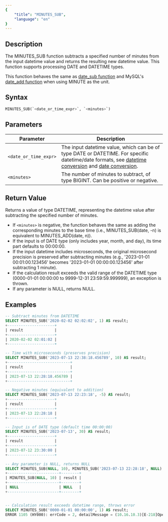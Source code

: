 ```yaml
---
{
    "title": "MINUTES_SUB",
    "language": "en"
}
---
```


## Description

The MINUTES_SUB function subtracts a specified number of minutes from the input datetime value and returns the resulting new datetime value. This function supports processing DATE and DATETIME types.

This function behaves the same as [date_sub function](./date-sub) and MySQL's [date_add function](https://dev.mysql.com/doc/refman/8.4/en/date-and-time-functions.html#function_date_add) when using MINUTE as the unit.

## Syntax

```sql
MINUTES_SUB(`<date_or_time_expr>`, `<minutes>`)
```

## Parameters

| Parameter | Description |
| --------- | ----------- |
| `<date_or_time_expr>` | The input datetime value, which can be of type DATE or DATETIME. For specific datetime/date formats, see [datetime conversion](../../../../../docs/sql-manual/basic-element/sql-data-types/conversion/datetime-conversion) and [date conversion](../../../../../docs/sql-manual/basic-element/sql-data-types/conversion/date-conversion). |
| `<minutes>` | The number of minutes to subtract, of type BIGINT. Can be positive or negative. |

## Return Value

Returns a value of type DATETIME, representing the datetime value after subtracting the specified number of minutes.

- If `<minutes>` is negative, the function behaves the same as adding the corresponding minutes to the base time (i.e., MINUTES_SUB(date, -n) is equivalent to MINUTES_ADD(date, n)).
- If the input is of DATE type (only includes year, month, and day), its time part defaults to 00:00:00.
- If the input datetime includes microseconds, the original microsecond precision is preserved after subtracting minutes (e.g., '2023-01-01 00:01:00.123456' becomes '2023-01-01 00:00:00.123456' after subtracting 1 minute).
- If the calculation result exceeds the valid range of the DATETIME type (0000-01-01 00:00:00 to 9999-12-31 23:59:59.999999), an exception is thrown.
- If any parameter is NULL, returns NULL.

## Examples

```sql
-- Subtract minutes from DATETIME
SELECT MINUTES_SUB('2020-02-02 02:02:02', 1) AS result;
+---------------------+
| result              |
+---------------------+
| 2020-02-02 02:01:02 |
+---------------------+

-- Time with microseconds (preserves precision)
SELECT MINUTES_SUB('2023-07-13 22:38:18.456789', 10) AS result;
+----------------------------+
| result                     |
+----------------------------+
| 2023-07-13 22:28:18.456789 |
+----------------------------+

-- Negative minutes (equivalent to addition)
SELECT MINUTES_SUB('2023-07-13 22:23:18', -5) AS result;
+---------------------+
| result              |
+---------------------+
| 2023-07-13 22:28:18 |
+---------------------+

-- Input is of DATE type (default time 00:00:00)
SELECT MINUTES_SUB('2023-07-13', 30) AS result;
+---------------------+
| result              |
+---------------------+
| 2023-07-12 23:30:00 |
+---------------------+

-- Any parameter is NULL, returns NULL
SELECT MINUTES_SUB(NULL, 10), MINUTES_SUB('2023-07-13 22:28:18', NULL) AS result;
+-----------------------+--------+
| MINUTES_SUB(NULL, 10) | result |
+-----------------------+--------+
| NULL                  | NULL   |
+-----------------------+--------+


-- Calculation result exceeds datetime range, throws error
SELECT MINUTES_SUB('0000-01-01 00:00:00', 1) AS result;
ERROR 1105 (HY000): errCode = 2, detailMessage = (10.16.10.3)[E-218]Operation minutes_sub of 0000-01-01 00:00:00, 1 out of range
```
